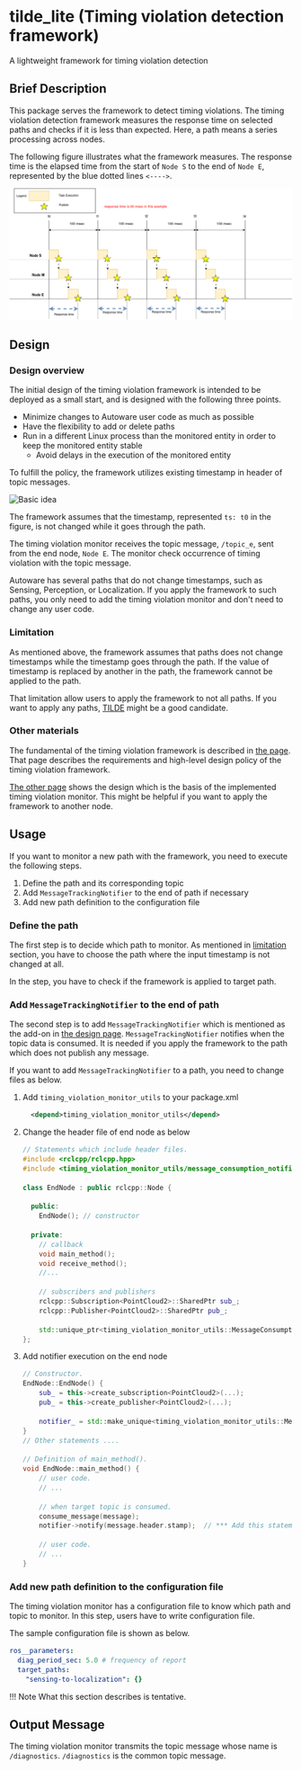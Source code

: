 # tilde_lite (Timing violation detection framework)

A lightweight framework for timing violation detection

## Brief Description

This package serves the framework to detect timing violations. The timing violation detection framework measures the response time on selected paths and checks if it is less than expected. Here, a path means a series processing across nodes.

The following figure illustrates what the framework measures. The response time is the elapsed time from the start of `Node S` to the end of `Node E`, represented by the blue dotted lines `<---->`.

![Response time](./docs/images/response_time.png "Response time")

## Design

### Design overview

The initial design of the timing violation framework is intended to be deployed as a small start, and is designed with the following three points.

- Minimize changes to Autoware user code as much as possible
- Have the flexibility to add or delete paths
- Run in a different Linux process than the monitored entity in order to keep the monitored entity stable
  - Avoid delays in the execution of the monitored entity

To fulfill the policy, the framework utilizes existing timestamp in header of topic messages.

![Basic idea](./docs/images/timing-violation-detection-basic-design.png)

The framework assumes that the timestamp, represented `ts: t0` in the figure, is not changed while it goes through the path.

The timing violation monitor receives the topic message, `/topic_e`, sent from the end node, `Node E`. The monitor check occurrence of timing violation with the topic message.

Autoware has several paths that do not change timestamps, such as Sensing, Perception, or Localization. If you apply the framework to such paths, you only need to add the timing violation monitor and don't need to change any user code.

### Limitation

As mentioned above, the framework assumes that paths does not change timestamps while the timestamp goes through the path. If the value of timestamp is replaced by another in the path, the framework cannot be applied to the path.

That limitation allow users to apply the framework to not all paths. If you want to apply any paths, [TILDE](https://github.com/tier4/TILDE) might be a good candidate.

### Other materials

The fundamental of the timing violation framework is described in [the page](./docs/design_timing_violation_detection.md). That page describes the requirements and high-level design policy of the timing violation framework.

[The other page](./docs/internal_design.md) shows the design which is the basis of the implemented timing violation monitor. This might be helpful if you want to apply the framework to another node.

## Usage

If you want to monitor a new path with the framework, you need to execute the following steps.

1. Define the path and its corresponding topic
2. Add `MessageTrackingNotifier` to the end of path if necessary
3. Add new path definition to the configuration file

### Define the path

The first step is to decide which path to monitor. As mentioned in [limitation](#limitation) section, you have to choose the path where the input timestamp is not changed at all.

In the step, you have to check if the framework is applied to target path.

### Add `MessageTrackingNotifier` to the end of path

The second step is to add `MessageTrackingNotifier` which is mentioned as the add-on in [the design page](./docs/internal_design.md). `MessageTrackingNotifier` notifies when the topic data is consumed. It is needed if you apply the framework to the path which does not publish any message.

If you want to add `MessageTrackingNotifier` to a path, you need to change files as below.

1. Add `timing_violation_monitor_utils` to your package.xml

   ```xml
     <depend>timing_violation_monitor_utils</depend>
   ```

2. Change the header file of end node as below

   ```cpp
   // Statements which include header files.
   #include <rclcpp/rclcpp.hpp>
   #include <timing_violation_monitor_utils/message_consumption_notifier.hpp> // *** Add this statements ***/

   class EndNode : public rclcpp::Node {

     public:
       EndNode(); // constructor

     private:
       // callback
       void main_method();
       void receive_method();
       //...

       // subscribers and publishers
       rclcpp::Subscription<PointCloud2>::SharedPtr sub_;
       rclcpp::Publisher<PointCloud2>::SharedPtr pub_;

       std::unique_ptr<timing_violation_monitor_utils::MessageConsumptionNotifier> notifier_; // *** Add this statements ***/
   };
   ```

3. Add notifier execution on the end node

   ```cpp
   // Constructor.
   EndNode::EndNode() {
       sub_ = this->create_subscription<PointCloud2>(...);
       pub_ = this->create_publisher<PointCloud2>(...);

       notifier_ = std::make_unique<timing_violation_monitor_utils::MessageConsumptionNotifier>(this, "notifier_topic_message_name", 10); // *** Add this statements ***/
   }
   // Other statements ....

   // Definition of main_method().
   void EndNode::main_method() {
       // user code.
       // ...

       // when target topic is consumed.
       consume_message(message);
       notifier->notify(message.header.stamp);  // *** Add this statements ***/

       // user code.
       // ...
   }
   ```

### Add new path definition to the configuration file

The timing violation monitor has a configuration file to know which path and topic to monitor. In this step, users have to write configuration file.

The sample configuration file is shown as below.

```yml
ros__parameters:
  diag_period_sec: 5.0 # frequency of report
  target_paths:
    "sensing-to-localization": {}
```

<!-- prettier-ignore-start -->
!!! Note
    What this section describes is tentative.
<!-- prettier-ignore-end -->

## Output Message

The timing violation monitor transmits the topic message whose name is `/diagnostics`. `/diagnostics` is the common topic message.
